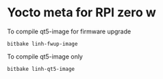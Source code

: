 Yocto meta for RPI zero w
=========================

To compile qt5-image for firmware upgrade
```
bitbake linh-fwup-image
```

To compile qt5-image only
```
bitbake linh-qt5-image
```